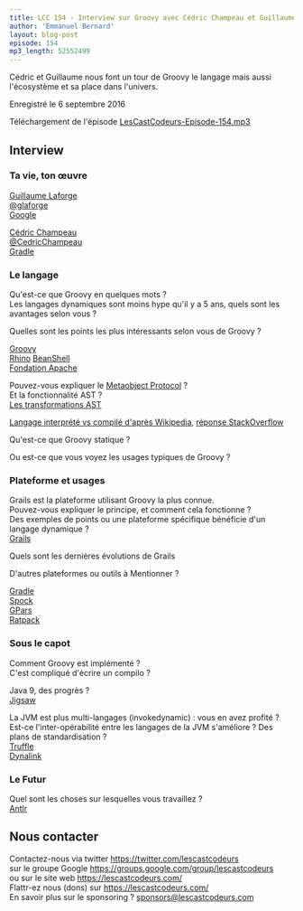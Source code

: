 ```yaml
---
title: LCC 154 - Interview sur Groovy avec Cédric Champeau et Guillaume Laforge
author: 'Emmanuel Bernard'
layout: blog-post
episode: 154
mp3_length: 52552499
---
```

Cédric et Guillaume nous font un tour de Groovy le langage mais aussi l'écosystème et sa place dans l'univers.

Enregistré le 6 septembre 2016

Téléchargement de l'épisode [LesCastCodeurs-Episode-154.mp3](http://traffic.libsyn.com/lescastcodeurs/LesCastCodeurs-Episode-154.mp3)

##  Interview

###  Ta vie, ton œuvre

[Guillaume Laforge](http://glaforge.appspot.com)  
[@glaforge](https://twitter.com/glaforge)  
[Google](https://www.google.fr)  

[Cédric Champeau](https://github.com/melix)  
[@CedricChampeau](https://twitter.com/CedricChampeau)  
[Gradle](https://gradle.org/company/)  

### Le langage

Qu'est-ce que Groovy en quelques mots ?  
Les langages dynamiques sont moins hype qu'il y a 5 ans, quels sont les avantages selon vous ?  

Quelles sont les points les plus intéressants selon vous de Groovy ?  

[Groovy](http://groovy-lang.org)  
[Rhino](https://en.wikipedia.org/wiki/Rhino_\(JavaScript_engine\))  
[BeanShell](https://en.wikipedia.org/wiki/BeanShell)  
[Fondation Apache](http://www.apache.org)  

Pouvez-vous expliquer le [Metaobject Protocol](http://stackoverflow.com/questions/19608035/metaobject-protocol-mop-in-groovy) ?  
Et la fonctionnalité AST ?  
[Les transformations AST](https://www.infoq.com/presentations/groovy-ast)  

[Langage interprété vs compilé d'après Wikipedia](https://en.wikipedia.org/wiki/Interpreted_language), [réponse StackOverflow](http://stackoverflow.com/questions/3265357/compiled-vs-interpreted-languages#3265602)  

Qu'est-ce que Groovy statique ?

Ou est-ce que vous voyez les usages typiques de Groovy ?


###  Plateforme et usages

Grails est la plateforme utilisant Groovy la plus connue.  
Pouvez-vous expliquer le principe, et comment cela fonctionne ?  
Des exemples de points ou une plateforme spécifique bénéficie d'un langage dynamique ?  
[Grails](https://grails.org)  

Quels sont les dernières évolutions de Grails

D'autres plateformes ou outils à Mentionner ?

[Gradle](https://gradle.org)  
[Spock](http://spockframework.org)  
[GPars](http://gpars.org)  
[Ratpack](https://ratpack.io)  

### Sous le capot

Comment Groovy est implémenté ?  
C'est compliqué d'écrire un compilo ?  

Java 9, des progrès ?  
[Jigsaw](http://openjdk.java.net/projects/jigsaw/)  

La JVM est plus multi-langages (invokedynamic) : vous en avez profité ?  
Est-ce l'inter-opérabilité entre les langages de la JVM s'améliore ? Des plans de standardisation ?  
[Truffle](http://www.oracle.com/technetwork/oracle-labs/program-languages/overview/index-2301583.html)  
[Dynalink](http://wiki.jvmlangsummit.com/images/a/ae/Dynalink_2011_JVM_Language_Summit.pdf)  

### Le Futur

Quel sont les choses sur lesquelles vous travaillez ?  
[Antlr](http://www.antlr.org)  

## Nous contacter

Contactez-nous via twitter <https://twitter.com/lescastcodeurs>  
sur le groupe Google <https://groups.google.com/group/lescastcodeurs>  
ou sur le site web <https://lescastcodeurs.com/>  
Flattr-ez nous (dons) sur <https://lescastcodeurs.com/>  
En savoir plus sur le sponsoring ? [sponsors@lescastcodeurs.com](mailto:sponsors@lescastcodeurs.com)  
